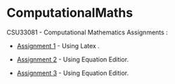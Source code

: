 # ComputationalMaths


CSU33081 - Computational Mathematics Assignments :

- [Assignment 1](https://github.com/azizosharke/ComputationalMaths/tree/main/Assignment1) - Using Latex .

- [Assignment 2](https://github.com/azizosharke/ComputationalMaths/tree/main/Assignment2) - Using Equation Editior.

- [Assignment 3](https://github.com/azizosharke/ComputationalMaths/tree/main/Assignment3) - Using Equation Editior.
